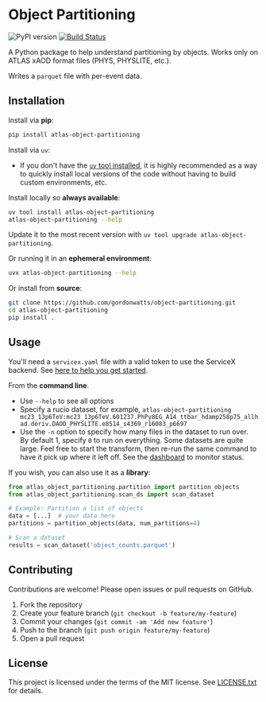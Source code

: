 # Object Partitioning

![PyPI version](https://badge.fury.io/py/atlas-object-partitioning.svg)
[![Build Status](https://github.com/gordonwatts/object-partitioning/actions/workflows/publish-to-pypi.yml/badge.svg)](https://github.com/gordonwatts/object-partitioning/actions)

A Python package to help understand partitioning by objects. Works only on ATLAS xAOD format files (PHYS, PHYSLITE, etc.).

Writes a `parquet` file with per-event data.

## Installation

Install via **pip**:

```bash
pip install atlas-object-partitioning
```

Install via `uv`:

* If you don't have the [`uv` tool installed](https://docs.astral.sh/uv/getting-started/installation/), it is highly recommended as a way to quickly install local versions of the code without having to build custom environments, etc.

Install locally so **always available**:

```bash
uv tool install atlas-object-partitioning
atlas-object-partitioning --help
```

Update it to the most recent version with `uv tool upgrade atlas-object-partitioning`.

Or running it in an **ephemeral environment**:

```bash
uvx atlas-object-partitioning --help
```

Or install from **source**:

```bash
git clone https://github.com/gordonwatts/object-partitioning.git
cd atlas-object-partitioning
pip install .
```

## Usage

You'll need a `servicex.yaml` file with a valid token to use the ServiceX backend. See [here to help you get started](https://servicex-frontend.readthedocs.io/en/stable/connect_servicex.html).

From the **command line**.

* Use `--help` to see all options
* Specify a rucio dataset, for example, `atlas-object-partitioning mc23_13p6TeV:mc23_13p6TeV.601237.PhPy8EG_A14_ttbar_hdamp258p75_allhad.deriv.DAOD_PHYSLITE.e8514_s4369_r16083_p6697`
* Use the `-n` option to specify how many files in the dataset to run over. By default 1, specify `0` to run on everything. Some datasets are quite large. Feel free to start the transform, then re-run the same command to have it pick up where it left off. See the [dashboard](https://servicex.af.uchicago.edu/dashboard) to monitor status.

If you wish, you can also use it as a **library**:

```python
from atlas_object_partitioning.partition import partition_objects
from atlas_object_partitioning.scan_ds import scan_dataset

# Example: Partition a list of objects
data = [...]  # your data here
partitions = partition_objects(data, num_partitions=4)

# Scan a dataset
results = scan_dataset('object_counts.parquet')
```

## Contributing

Contributions are welcome! Please open issues or pull requests on GitHub.

1. Fork the repository
2. Create your feature branch (`git checkout -b feature/my-feature`)
3. Commit your changes (`git commit -am 'Add new feature'`)
4. Push to the branch (`git push origin feature/my-feature`)
5. Open a pull request

## License

This project is licensed under the terms of the MIT license. See [LICENSE.txt](LICENSE.txt) for details.

